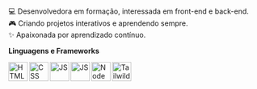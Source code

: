 <div> 

💻 Desenvolvedora em formação, interessada em front-end e back-end. <br>
🎮 Criando projetos interativos e aprendendo sempre. <br>
✨ Apaixonada por aprendizado contínuo. <br>

</div>


**Linguagens e Frameworks**
<div>
<img 
  title="HTML"
  align="left"
  width="38px"
  style="padding-right: 10 px;"
  src="https://cdn.jsdelivr.net/gh/devicons/devicon@latest/icons/html5/html5-original.svg" />

<img
  title="CSS"
  align="left"
  width="38px"
  style="padding-right: 10 px;"
  src="https://cdn.jsdelivr.net/gh/devicons/devicon@latest/icons/css3/css3-original.svg" />

<img 
  title="JS"
  align="left"
  width="38px"
  style="padding-right: 10 px;"
  src="https://cdn.jsdelivr.net/gh/devicons/devicon@latest/icons/javascript/javascript-original.svg" />

<img 
  title="JS"
  align="left"
  width="38px"
  style="padding-right: 10 px;"
  src="https://cdn.jsdelivr.net/gh/devicons/devicon@latest/icons/vuejs/vuejs-original.svg" />
  
<img  
  title="Node"
  align="left"
  width="38px"
  style="padding-right: 10 px;"
  src="https://cdn.jsdelivr.net/gh/devicons/devicon@latest/icons/nodejs/nodejs-original-wordmark.svg" />

<img
  title="Tailwild"
  align="left"
  width="38px"
  style="padding-right: 10 px;"
  src="https://cdn.jsdelivr.net/gh/devicons/devicon@latest/icons/tailwindcss/tailwindcss-original.svg" />

  

</div>


  
